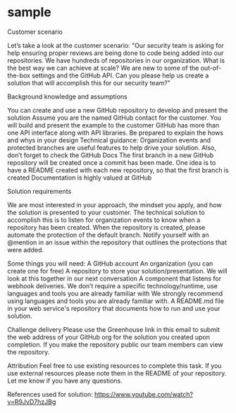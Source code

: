 # sample

Customer scenario

Let’s take a look at the customer scenario: "Our security team is asking for help ensuring proper reviews are being done to code being added into our repositories. We have hundreds of repositories in our organization. What is the best way we can achieve at scale? We are new to some of the out-of-the-box settings and the GitHub API. Can you please help us create a solution that will accomplish this for our security team?"

Background knowledge and assumptions

You can create and use a new GitHub repository to develop and present the solution
Assume you are the named GitHub contact for the customer. You will build and present the example to the customer
GitHub has more than one API interface along with API libraries. Be prepared to explain the hows and whys in your design
Technical guidance: Organization events and protected branches are useful features to help drive your solution. Also, don’t forget to check the GitHub Docs
The first branch in a new GitHub repository will be created once a commit has been made. One idea is to have a README created with each new repository, so that the first branch is created
Documentation is highly valued at GitHub

Solution requirements

We are most interested in your approach, the mindset you apply, and how the solution is presented to your customer. The technical solution to accomplish this is to listen for organization events to know when a repository has been created. When the repository is created, please automate the protection of the default branch. Notify yourself with an @mention in an issue within the repository that outlines the protections that were added.

Some things you will need:
A GitHub account
An organization (you can create one for free)
A repository to store your solution/presentation. We will look at this together in our next conversation
A component that listens for webhook deliveries. We don’t require a specific technology/runtime, use languages and tools you are already familiar with We strongly recommend using languages and tools you are already familiar with.
A README.md file in your web service's repository that documents how to run and use your solution. 
 
Challenge delivery
Please use the Greenhouse link in this email to submit the web address of your GitHub org for the solution you created upon completion. If you make the repository public our team members can view the repository.


Attribution
Feel free to use existing resources to complete this task. If you use external resources please note them in the README of your repository. Let me know if you have any questions.



References used for solution: 
https://www.youtube.com/watch?v=R9JvD7hzJBg
